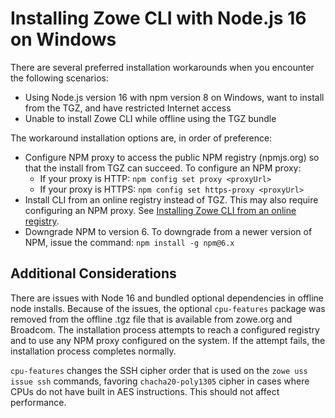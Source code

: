# Installing Zowe CLI with Node.js 16 on Windows

There are several preferred installation workarounds when you encounter the following scenarios:

- Using Node.js version 16 with npm version 8 on Windows, want to install from the TGZ, and have restricted Internet access
- Unable to install Zowe CLI while offline using the TGZ bundle

The workaround installation options are, in order of preference:

- Configure NPM proxy to access the public NPM registry (npmjs.org) so that the install from TGZ can succeed. To configure an NPM proxy:
  - If your proxy is HTTP: `npm config set proxy <proxyUrl>`
  - If your proxy is HTTPS: `npm config set https-proxy <proxyUrl>`
- Install CLI from an online registry instead of TGZ. This may also require configuring an NPM proxy. See [Installing Zowe CLI from an online registry](cli-installcli.md#installing-zowe-cli-from-an-online-registry).
- Downgrade NPM to version 6. To downgrade from a newer version of NPM, issue the command: `npm install -g npm@6.x`

## Additional Considerations

There are issues with Node 16 and bundled optional dependencies in offline node installs. Because of the issues, the optional `cpu-features` package was removed from the offline .tgz file that is available from zowe.org and Broadcom. The installation process attempts to reach a configured registry and to use any NPM proxy configured on the system. If the attempt fails, the installation process completes normally.

`cpu-features` changes the SSH cipher order that is used on the `zowe uss issue ssh` commands, favoring `chacha20-poly1305` cipher in cases where CPUs do not have built in AES instructions. This should not affect performance.
